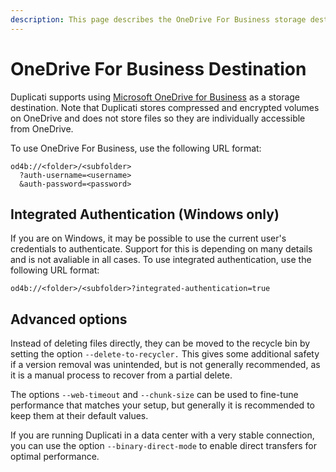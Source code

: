 ```yaml
---
description: This page describes the OneDrive For Business storage destination
---
```


# OneDrive For Business Destination

Duplicati supports using [Microsoft OneDrive for Business](https://www.microsoft.com/en-us/microsoft-365/onedrive/onedrive-for-business) as a storage destination. Note that Duplicati stores compressed and encrypted volumes on OneDrive and does not store files so they are individually accessible from OneDrive.

To use OneDrive For Business, use the following URL format:

```
od4b://<folder>/<subfolder>
  ?auth-username=<username>
  &auth-password=<password>
```

## Integrated Authentication (Windows only)

If you are on Windows, it may be possible to use the current user's credentials to authenticate. Support for this is depending on many details and is not avaliable in all cases. To use integrated authentication, use the following URL format:

```
od4b://<folder>/<subfolder>?integrated-authentication=true
```

## Advanced options

Instead of deleting files directly, they can be moved to the recycle bin by setting the option `--delete-to-recycler.` This gives some additional safety if a version removal was unintended, but is not generally recommended, as it is a manual process to recover from a partial delete.&#x20;

The options `--web-timeout` and `--chunk-size` can be used to fine-tune performance that matches your setup, but generally it is recommended to keep them at their default values.

If you are running Duplicati in a data center with a very stable connection, you can use the option `--binary-direct-mode` to enable direct transfers for optimal performance.
